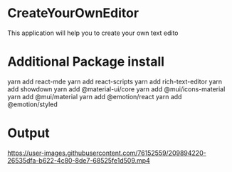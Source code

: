 # CreateYourOwnEditor
This application will help you to create your own text edito

# Additional Package install
yarn add react-mde
yarn add react-scripts
yarn add rich-text-editor
yarn add showdown
yarn add @material-ui/core
yarn add @mui/icons-material
yarn add @mui/material
yarn add @emotion/react
yarn add @emotion/styled

# Output

https://user-images.githubusercontent.com/76152559/209894220-26535dfa-b622-4c80-8de7-68525fe1d509.mp4

